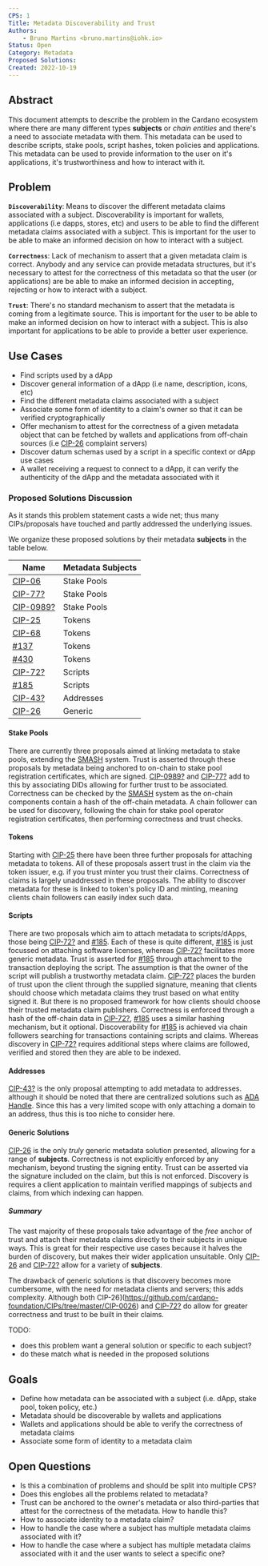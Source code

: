 ```yaml
---
CPS: 1
Title: Metadata Discoverability and Trust
Authors: 
    - Bruno Martins <bruno.martins@iohk.io>
Status: Open
Category: Metadata
Proposed Solutions: 
Created: 2022-10-19
---
```


## **Abstract**
This document attempts to describe the problem in the Cardano ecosystem where there are many different types **subjects** or *chain entities* and there's a need to associate metadata with them. This metadata can be used to describe scripts, stake pools, script hashes, token policies and applications. This metadata can be used to provide information to the user on it's applications, it's trustworthiness and how to interact with it.

## **Problem**
**`Discoverability`**: Means to discover the different metadata claims associated with a subject. Discoverability is important for wallets, applications (i.e dapps, stores, etc) and users to be able to find the different metadata claims associated with a subject. This is important for the user to be able to make an informed decision on how to interact with a subject.

**`Correctness`**: Lack of mechanism to assert that a given metadata claim is correct. Anybody and any service can provide metadata structures, but it's necessary to attest for the correctness of this metadata so that the user (or applications) are be able to make an informed decision in accepting, rejecting or how to interact with a subject.

**`Trust`**: There's no standard mechanism to assert that the metadata is coming from a legitimate source. This is important for the user to be able to make an informed decision on how to interact with a subject. This is also important for applications to be able to provide a better user experience.

## **Use Cases**
- Find scripts used by a dApp
- Discover general information of a dApp (i.e name, description, icons, etc)
- Find the different metadata claims associated with a subject
- Associate some form of identity to a claim's owner so that it can be verified cryptographically
- Offer mechanism to attest for the correctness of a given metadata object that can be fetched by wallets and applications from off-chain sources (i.e [CIP-26](https://github.com/cardano-foundation/CIPs/tree/master/CIP-0026) complaint servers)
- Discover datum schemas used by a script in a specific context or dApp use cases
- A wallet receiving a request to connect to a dApp, it can verify the authenticity of the dApp and the metadata associated with it

### **Proposed Solutions Discussion**
As it stands this problem statement casts a wide net; thus many CIPs/proposals have touched and partly addressed the underlying issues. 

We organize these proposed solutions by their metadata **subjects** in the table below.

Name | Metadata **Subjects** |
---- | --------------------- |
[CIP-06](https://github.com/cardano-foundation/CIPs/tree/master/CIP-0006) | Stake Pools |
[CIP-77?](https://github.com/cardano-foundation/CIPs/pull/361) | Stake Pools |
[CIP-0989?](https://github.com/cardano-foundation/CIPs/pull/241) | Stake Pools |
[CIP-25](https://github.com/cardano-foundation/CIPs/tree/master/CIP-0025) | Tokens |
[CIP-68](https://github.com/cardano-foundation/CIPs/tree/master/CIP-0068) | Tokens |
[#137](https://github.com/cardano-foundation/CIPs/pull/137) | Tokens |
[#430](https://github.com/cardano-foundation/CIPs/pull/430) | Tokens |
[CIP-72?](https://github.com/cardano-foundation/CIPs/pull/355) | Scripts |
[#185](https://github.com/cardano-foundation/CIPs/pull/185) | Scripts |
[CIP-43?](https://github.com/cardano-foundation/CIPs/pull/319) | Addresses |
[CIP-26](https://github.com/cardano-foundation/CIPs/tree/master/CIP-0026) | Generic |

#### **Stake Pools**
There are currently three proposals aimed at linking metadata to stake pools, extending the [SMASH](https://github.com/input-output-hk/smash/) system. Trust is asserted through these proposals by metadata being anchored to on-chain to stake pool registration certificates, which are signed. [CIP-0989?](https://github.com/cardano-foundation/CIPs/pull/241) and [CIP-77?](https://github.com/cardano-foundation/CIPs/pull/361) add to this by associating DIDs allowing for further trust to be associated. Correctness can be checked by the [SMASH](https://github.com/input-output-hk/smash/) system as the on-chain components contain a hash of the off-chain metadata. A chain follower can be used for discovery, following the chain for stake pool operator registration certificates, then performing correctness and trust checks.

#### **Tokens**
Starting with [CIP-25](https://github.com/cardano-foundation/CIPs/tree/master/CIP-0025) there have been three further proposals for attaching metadata to tokens. All of these proposals assert trust in the claim via the token issuer, e.g. if you trust minter you trust their claims. Correctness of claims is largely unaddressed in these proposals. The ability to discover metadata for these is linked to token's policy ID and minting, meaning clients chain followers can easily index such data.

#### **Scripts**
There are two proposals which aim to attach metadata to scripts/dApps, those being [CIP-72?](https://github.com/cardano-foundation/CIPs/pull/355) and [#185](https://github.com/cardano-foundation/CIPs/pull/185). Each of these is quite different, [#185](https://github.com/cardano-foundation/CIPs/pull/185) is just focussed on attaching software licenses, whereas [CIP-72?](https://github.com/cardano-foundation/CIPs/pull/355) facilitates more generic metadata. Trust is asserted for [#185](https://github.com/cardano-foundation/CIPs/pull/185) through attachment to the transaction deploying the script. The assumption is that the owner of the script will publish a trustworthy metadata claim. [CIP-72?](https://github.com/cardano-foundation/CIPs/pull/355) places the burden of trust upon the client through the supplied signature, meaning that clients should choose which metadata claims they trust based on what entity signed it. But there is no proposed framework for how clients should choose their trusted metadata claim publishers. Correctness is enforced through a hash of the off-chain data in [CIP-72?](https://github.com/cardano-foundation/CIPs/pull/355), [#185](https://github.com/cardano-foundation/CIPs/pull/185) uses a similar hashing mechanism, but it optional. Discoverability for [#185](https://github.com/cardano-foundation/CIPs/pull/185) is achieved via chain followers searching for transactions containing scripts and claims. Whereas discovery in [CIP-72?](https://github.com/cardano-foundation/CIPs/pull/355) requires additional steps where claims are followed, verified and stored then they are able to be indexed.

#### **Addresses**
[CIP-43?](https://github.com/cardano-foundation/CIPs/pull/319) is the only proposal attempting to add metadata to addresses. although it should be noted that there are centralized solutions such as [ADA Handle](https://adahandle.com/). Since this has a very limited scope with only attaching a domain to an address, thus this is too niche to consider here.

#### **Generic Solutions**
[CIP-26](https://github.com/cardano-foundation/CIPs/tree/master/CIP-0026) is the only *truly* generic metadata solution presented, allowing for a range of **subjects**. Correctness is not explicitly enforced by any mechanism, beyond trusting the signing entity. Trust can be asserted via the signature included on the claim, but this is not enforced. Discovery is requires a client application to maintain verified mappings of subjects and claims, from which indexing can happen.

##### **Summary**
The vast majority of these proposals take advantage of the *free* anchor of trust and attach their metadata claims directly to their subjects in unique ways. This is great for their respective use cases because it halves the burden of discovery, but makes their wider application unsuitable. Only [CIP-26](https://github.com/cardano-foundation/CIPs/tree/master/CIP-0026) and [CIP-72?](https://github.com/cardano-foundation/CIPs/pull/355) allow for a variety of **subjects**. 

The drawback of generic solutions is that discovery becomes more cumbersome, with the need for metadata clients and servers; this adds complexity. Although both CIP-26](https://github.com/cardano-foundation/CIPs/tree/master/CIP-0026) and [CIP-72?](https://github.com/cardano-foundation/CIPs/pull/355) do allow for greater correctness and trust to be built in their claims.

TODO: 
  - does this problem want a general solution or specific to each subject?
  - do these match what is needed in the proposed solutions

## **Goals**
- Define how metadata can be associated with a subject (i.e. dApp, stake pool, token policy, etc.)
- Metadata should be discoverable by wallets and applications
- Wallets and applications should be able to verify the correctness of metadata claims
- Associate some form of identity to a metadata claim

## **Open Questions**
- Is this a combination of problems and should be split into multiple CPS?
- Does this englobes all the problems related to metadata?
- Trust can be anchored to the owner's metadata or also third-parties that attest for the correctness of the metadata. How to handle this?
- How to associate identity to a metadata claim?
- How to handle the case where a subject has multiple metadata claims associated with it?
- How to handle the case where a subject has multiple metadata claims associated with it and the user wants to select a specific one?